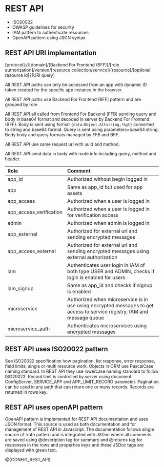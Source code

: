 # REST API

- ISO20022
- OWASP guidelines for security 
- IAM pattern to authenticate resources
- OpenAPI pattern using JSON syntax

## REST API URI implementation

[protocol]://[domain]/[Backend For Frontend (BFF)]/[role authorization]/version/[resource collection/service]/[resource]/[optional resource id]?[URI query]

All REST API paths can only be accessed from an app with dynamic ID token created for the specific app instance in the browser.

All REST API paths use Backend For Frontend (BFF) pattern and are grouped by role

All REST API all called from Frontend For Backend (FFB) sending query and body in base64 format and decoded in server by Backend For Frontend (BFF). Body is sent using format `{data:Object.&ltstring,*&gt}` converted to string and base64 format. Query is sent using parameters=base64 string. Body body and query formats managed by FFB and BFF.

All REST API use same request url with uuid and method. 

All REST API send data in body with route info including query, method and header.

|Role                       |Comment                                                     |
|:--------------------------|:-----------------------------------------------------------|
|app_id                     |Authorized without begin logged in                          |
|app                        |Same as app_id but used for app assets                      |
|app_access                 |Authorized when a user is logged in                         |
|app_access_verification    |Authorized when a user is logged in for verification access |
|admin                      |Authorized when admin is logged in                          |
|app_external               |Authorized for external url and sending encrypted messages  |
|app_access_external        |Authorized for external url and sending encrypted messages using external authorization |
|iam                        |Authenticates user login in IAM of both type USER and ADMIN, checks if login is enabled for users |
|iam_signup                 |Same as app_id and checks if signup is enabled              |
|microservice               |Authorized when microservice is in use using encrypted messages to get access to service registry, IAM and message queue |
|microservice_auth          |Authenticates microservices using encrypted messages         |

## REST API uses ISO20022 pattern

See ISO20022 specification how pagination, list response, error response, field limits, single or multi resource work.
Objects in ORM use PascalCase naming standard. In REST API they use lowercase naming standard to follow ISO20022.
Record limit is controlled by server using document ConfigServer, SERVICE_APP and APP_LIMIT_RECORD parameter.
Pagination can be used in any path that can return one or many records. Records are returned in rows key.

## REST API uses openAPI pattern

OpenAPI pattern is implemented for REST API documentation and uses JSON format. This source is used as both documentation and for management of REST API in Javascript.
The documentation follows single source of truth pattern and is integrated with JSDoc where all comments are saved using @description tag for summary and @returns tag for responses in the rows and properties keys and these JSDoc tags are displayed with green text. 

@{CONFIG_REST_API}